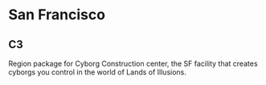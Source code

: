 # San Francisco 

## C3

Region package for Cyborg Construction center, the SF facility that creates cyborgs you control in the world of Lands of Illusions.
